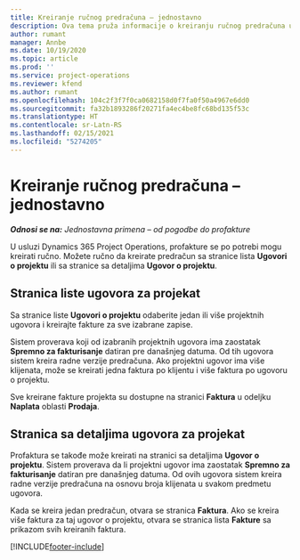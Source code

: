 ```yaml
---
title: Kreiranje ručnog predračuna – jednostavno
description: Ova tema pruža informacije o kreiranju ručnog predračuna u usluzi Project Operations.
author: rumant
manager: Annbe
ms.date: 10/19/2020
ms.topic: article
ms.prod: ''
ms.service: project-operations
ms.reviewer: kfend
ms.author: rumant
ms.openlocfilehash: 104c2f3f7f0ca0682158d0f7fa0f50a4967e6dd0
ms.sourcegitcommit: fa32b1893286f20271fa4ec4be8fc68bd135f53c
ms.translationtype: HT
ms.contentlocale: sr-Latn-RS
ms.lasthandoff: 02/15/2021
ms.locfileid: "5274205"
---
```

# <a name="create-a-manual-proforma-invoice---lite"></a>Kreiranje ručnog predračuna – jednostavno

_**Odnosi se na:** Jednostavna primena – od pogodbe do profakture_

U usluzi Dynamics 365 Project Operations, profakture se po potrebi mogu kreirati ručno. Možete ručno da kreirate predračun sa stranice lista **Ugovori o projektu** ili sa stranice sa detaljima **Ugovor o projektu**.

##  <a name="project-contracts-list-page"></a>Stranica liste ugovora za projekat

Sa stranice liste **Ugovori o projektu** odaberite jedan ili više projektnih ugovora i kreirajte fakture za sve izabrane zapise.

Sistem proverava koji od izabranih projektnih ugovora ima zaostatak **Spremno za fakturisanje** datiran pre današnjeg datuma. Od tih ugovora sistem kreira radne verzije predračuna. Ako projektni ugovor ima više klijenata, može se kreirati jedna faktura po klijentu i više faktura po ugovoru o projektu.

Sve kreirane fakture projekta su dostupne na stranici **Faktura** u odeljku **Naplata** oblasti **Prodaja**.

## <a name="project-contract-details-page"></a>Stranica sa detaljima ugovora za projekat

Profaktura se takođe može kreirati na stranici sa detaljima **Ugovor o projektu**. Sistem proverava da li projektni ugovor ima zaostatak **Spremno za fakturisanje** datiran pre današnjeg datuma. Od ovih ugovora sistem kreira radne verzije predračuna na osnovu broja klijenata u svakom predmetu ugovora.

Kada se kreira jedan predračun, otvara se stranica **Faktura**. Ako se kreira više faktura za taj ugovor o projektu, otvara se stranica lista **Fakture** sa prikazom svih kreiranih faktura.


[!INCLUDE[footer-include](../../includes/footer-banner.md)]